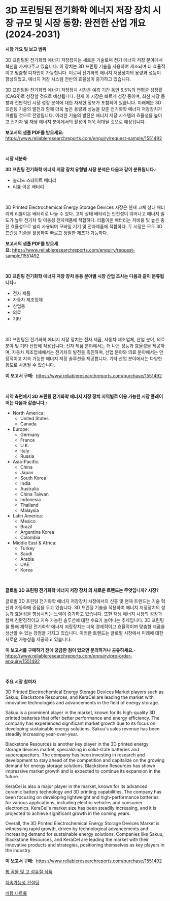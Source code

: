 <p><h1>3D 프린팅된 전기화학 에너지 저장 장치 시장 규모 및 시장 동향: 완전한 산업 개요 (2024-2031)</h1></p><p><strong>시장 개요 및 보고 범위</strong></p>
<p><p>3D 프린팅된 전기화학 에너지 저장장치는 새로운 기술로써 전기 에너지 저장 분야에서 혁신을 가져다주고 있습니다. 이 장치는 3D 프린팅 기술을 사용하여 제조되며 더 효율적이고 맞춤형 디자인이 가능합니다. 이로써 전기화학 에너지 저장장치의 용량과 성능이 향상되었고, 에너지 저장 시스템 전반의 효율성이 증가하고 있습니다.</p><p>3D 프린팅된 전기화학 에너지 저장장치 시장은 예측 기간 동안 6.5%의 연평균 성장률(CAGR)로 성장할 것으로 예상됩니다. 현재 이 시장은 빠르게 성장 중이며, 최신 시장 동향과 전반적인 시장 성장 분석에 대한 자세한 정보가 포함되어 있습니다. 미래에는 3D 프린팅 기술의 발전과 함께 더욱 높은 용량과 성능을 갖춘 전기화학 에너지 저장장치가 개발될 것으로 전망됩니다. 이러한 기술의 발전은 에너지 저장 시스템의 효율성을 높이고 전기차 및 재생 에너지 분야에서의 활용이 더욱 확대될 것으로 예상됩니다.</p></p>
<p><strong>보고서의 샘플 PDF를 받으세요:</strong> <a href="https://www.reliableresearchreports.com/enquiry/request-sample/1551492">https://www.reliableresearchreports.com/enquiry/request-sample/1551492</a></p>
<p>&nbsp;</p>
<p><strong>시장 세분화</strong></p>
<p><strong>3D 프린팅 전기화학 에너지 저장 장치 유형별 시장 분석은 다음과 같이 분류됩니다.:</strong></p>
<p><ul><li>솔리드 스테이트 배터리</li><li>리튬 이온 배터리</li></ul></p>
<p>&nbsp;</p>
<p><p>3D Printed Electrochemical Energy Storage Devices 시장은 현재 고체 상태 배터리와 리튬이온 배터리로 나눌 수 있다. 고체 상태 배터리는 안전성이 뛰어나고 에너지 밀도가 높아 전기차 및 이동성 전자제품에 적합하다. 리튬이온 배터리는 저비용 및 높은 충전 효율성으로 널리 사용되며 모바일 기기 및 전자제품에 적합하다. 두 시장은 모두 3D 프린팅 기술을 활용하여 빠르고 정밀한 제조가 가능하다.</p></p>
<p><strong>보고서의 샘플 PDF를 받으세요:</strong>&nbsp;<a href="https://www.reliableresearchreports.com/enquiry/request-sample/1551492">https://www.reliableresearchreports.com/enquiry/request-sample/1551492</a></p>
<p>&nbsp;</p>
<p><strong> 3D 프린팅 전기화학 에너지 저장 장치 응용 분야별 시장 산업 조사는 다음과 같이 분류됩니다.:</strong></p>
<p><ul><li>전자 제품</li><li>자동차 제조업체</li><li>산업용</li><li>의료</li><li>기타</li></ul></p>
<p>&nbsp;</p>
<p><p>3D 프린팅된 전기화학 에너지 저장 장치는 전자 제품, 자동차 제조업체, 산업 분야, 의료 분야 및 기타 산업에 적용됩니다. 전자 제품 분야에서는 더 나은 성능과 효율성을 제공하며, 자동차 제조업체에서는 전기차의 발전을 촉진하며, 산업 분야와 의료 분야에서는 안정적이고 지속 가능한 에너지 저장 솔루션을 제공합니다. 기타 산업 분야에서는 다양한 용도로 사용될 수 있습니다.</p></p>
<p><strong>이 보고서 구매:</strong>&nbsp; <a href="https://www.reliableresearchreports.com/purchase/1551492">https://www.reliableresearchreports.com/purchase/1551492</a></p>
<p>&nbsp;</p>
<p><strong>지역 측면에서 3D 프린팅 전기화학 에너지 저장 장치 지역별로 이용 가능한 시장 플레이어는 다음과 같습니다.:</strong></p>
<p><ul>
    <li>
        North America:
        <ul>
            <li>United States</li>
            <li>Canada</li>
        </ul>
    </li>
    <li>
        Europe:
        <ul>
            <li>Germany</li>
            <li>France</li>
            <li>U.K.</li>
            <li>Italy</li>
            <li>Russia</li>
        </ul>
    </li>
    <li>
        Asia-Pacific:
        <ul>
            <li>China</li>
            <li>Japan</li>
            <li>South Korea</li>
            <li>India</li>
            <li>Australia</li>
            <li>China Taiwan</li>
            <li>Indonesia</li>
            <li>Thailand</li>
            <li>Malaysia</li>
        </ul>
    </li>
    <li>
        Latin America:
        <ul>
            <li>Mexico</li>
            <li>Brazil</li>
            <li>Argentina Korea</li>
            <li>Colombia</li>
        </ul>
    </li>
    <li>
        Middle East & Africa:
        <ul>
            <li>Turkey</li>
            <li>Saudi</li>
            <li>Arabia</li>
            <li>UAE</li>
            <li>Korea</li>
        </ul>
    </li>
    </ul></p>
<p>&nbsp;</p>
<p><strong>글로벌 3D 프린팅 전기화학 에너지 저장 장치 의 새로운 트렌드는 무엇입니까? 시장?</strong></p>
<p><p>글로벌 3D 프린팅 전기화학 에너지 저장장치 시장에서의 신흥 및 현재 트렌드는 기술 혁신과 자동화에 중점을 두고 있습니다. 3D 프린팅 기술을 적용하여 에너지 저장장치의 성능과 효율성을 향상시키는 노력이 증가하고 있습니다. 또한 재생 에너지 시장의 성장과 함께 친환경적이고 지속 가능한 솔루션에 대한 수요가 늘어나는 추세입니다. 3D 프린팅을 통해 제작된 전기화학 에너지 저장장치는 더욱 경제적이고 효율적이며 맞춤형 제품을 생산할 수 있는 장점을 가지고 있습니다. 이러한 트렌드는 글로벌 시장에서 미래에 대한 새로운 가능성을 제공하고 있습니다.</p></p>
<p><strong>이 보고서를 구매하기 전에 궁금한 점이 있으면 문의하거나 공유하세요.</strong>- <a href="https://www.reliableresearchreports.com/enquiry/pre-order-enquiry/1551492">https://www.reliableresearchreports.com/enquiry/pre-order-enquiry/1551492</a></p>
<p>&nbsp;</p>
<p><strong>주요 시장 참여자</strong></p>
<p><p>3D Printed Electrochemical Energy Storage Devices Market players such as Sakuu, Blackstone Resources, and KeraCel are leading the market with innovative technologies and advancements in the field of energy storage.</p><p>Sakuu is a prominent player in the market, known for its high-quality 3D printed batteries that offer better performance and energy efficiency. The company has experienced significant market growth due to its focus on developing sustainable energy solutions. Sakuu's sales revenue has been steadily increasing year-over-year.</p><p>Blackstone Resources is another key player in the 3D printed energy storage devices market, specializing in solid-state batteries and supercapacitors. The company has been investing in research and development to stay ahead of the competition and capitalize on the growing demand for energy storage solutions. Blackstone Resources has shown impressive market growth and is expected to continue its expansion in the future.</p><p>KeraCel is also a major player in the market, known for its advanced ceramic battery technology and 3D printing capabilities. The company has been focusing on developing lightweight and high-performance batteries for various applications, including electric vehicles and consumer electronics. KeraCel's market size has been steadily increasing, and it is projected to achieve significant growth in the coming years.</p><p>Overall, the 3D Printed Electrochemical Energy Storage Devices Market is witnessing rapid growth, driven by technological advancements and increasing demand for sustainable energy solutions. Companies like Sakuu, Blackstone Resources, and KeraCel are leading the market with their innovative products and strategies, positioning themselves as key players in the industry.</p></p>
<p><strong>이 보고서 구매:</strong>&nbsp;&nbsp;<a href="https://www.reliableresearchreports.com/purchase/1551492">https://www.reliableresearchreports.com/purchase/1551492</a></p>
<p><p><a href="https://github.com/vseigx30c9a1j/Market-Research-Report-List-1/blob/main/37551216936.md">통 곡물 및 고 섬유질 식품</a></p><p><a href="https://github.com/wallacBahrtyinger567686/Market-Research-Report-List-1/blob/main/16998666938.md">지속가능성 컨설팅</a></p><p><a href="https://github.com/WilburKihn5676/Market-Research-Report-List-1/blob/main/28802686937.md">메탐 나트륨</a></p></p>
